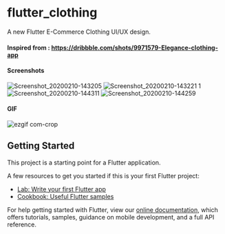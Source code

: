 # flutter_clothing

A new Flutter E-Commerce Clothing UI/UX design.

#### Inspired from : https://dribbble.com/shots/9971579-Elegance-clothing-app

#### Screenshots

![Screenshot_20200210-143205](https://user-images.githubusercontent.com/37204706/74136045-69b85880-4c13-11ea-9845-aa84ee71b235.jpg)
![Screenshot_20200210-143221 1](https://user-images.githubusercontent.com/37204706/74138137-0af4de00-4c17-11ea-908a-aa420adc41e2.jpg)
![Screenshot_20200210-144311](https://user-images.githubusercontent.com/37204706/74136533-35916780-4c14-11ea-8268-576332d02176.jpg)
![Screenshot_20200210-144259](https://user-images.githubusercontent.com/37204706/74136531-33c7a400-4c14-11ea-8320-a94499a68d47.jpg)

#### GIF

![ezgif com-crop](https://user-images.githubusercontent.com/37204706/74139272-1517dc00-4c19-11ea-9e35-84482e454f15.gif)


## Getting Started

This project is a starting point for a Flutter application.

A few resources to get you started if this is your first Flutter project:

- [Lab: Write your first Flutter app](https://flutter.dev/docs/get-started/codelab)
- [Cookbook: Useful Flutter samples](https://flutter.dev/docs/cookbook)

For help getting started with Flutter, view our
[online documentation](https://flutter.dev/docs), which offers tutorials,
samples, guidance on mobile development, and a full API reference.
